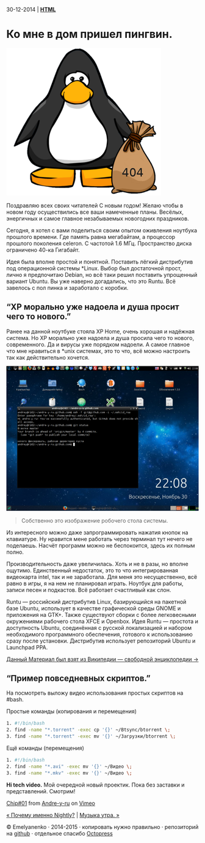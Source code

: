 30-12-2014 | **[HTML](http:/andre-y-ru.github.io/p/2014/12/30/ko-mne-v-dom-prichol-tux.html)** 

Ко мне в дом пришел пингвин.
=============================
![image](../../../../images/p/bag-404.png)

Поздравляю всех своих читателей С новым годом! Желаю чтобы в новом году осуществились все ваши намеченные планы. Весёлых, энергичных и самое главное незабываемых новогодних праздников.

Сегодня, я хотел с вами поделиться своим опытом оживления ноутбука прошлого времени. Где память равна мегабайтам, а процессор прошлого поколения celeron. С частотой 1.6 МГц. Пространство диска ограничено 40-ка Гигабайт.

Идея была вполне простой и понятной. Поставить лёгкий дистрибутив под операционной системы *Linux. Выбор был достаточной прост, лично я предпочитаю Debian, но всё таки решил поставить упрощенный вариант Ubuntu. Вы уже наверно догадались, что это Runtu. Всё завелось с пол пинка и заработало с коробки.

“XP морально уже надоела и душа просит чего то нового.”
-------------------------------------------------------
Ранее на данной ноутбуке стояла XP Home, очень хорошая и надёжная система. Но XP морально уже надоела и душа просила чего то нового, современного. Да и вирусы уже порядком надоели. А самое главное что мне нравиться в *unix системах, это то что, всё можно настроить так как действительно хочется.

![image](../../../../images/smech/runtu.png)
> Собственно это изображение робочего стола системы.

Из интересного можно даже запрограммировать нажатия кнопок на клавиатуре. Ну нравится мене работать через терминал тут нечего не поделаешь. Насчёт программ можно не беспокоится, здесь их полным полно.

Производительность даже увеличилась. Хоть и не в разы, но вполне ощутимо. Единственный недостаток, это то что интегрированная видеокарта intel, так и не заработала. Для меня это несущественно, всё равно в игры, я на нем не планировал играть. Ноутбук для работы, записи песен и подкастов. Всё работает счастливый как слон.

Runtu — российский дистрибутив Linux, базирующийся на пакетной базе Ubuntu, использует в качестве графической среды GNOME и приложения на GTK+. Также существуют сборки с более легковесными окружениями рабочего стола XFCE и Openbox. Идея Runtu — простота и доступность Ubuntu, соединённая с русской локализацией и набором необходимого программного обеспечения, готового к использованию сразу после установки. Дистрибутив использует репозиторий Ubuntu и Launchpad PPA.

[Данный Материал был взят из Википедии — свободной энциклопедии &#8594;](https://ru.wikipedia.org/wiki/Runtu)

“Пример повседневных скриптов.”
-------------------------------
На посмотреть выложу видео использования простых скриптов на #bash.

Простые команды (копирования и перемещения)
```bash
1. #!/bin/bash
2. find -name "*.torrent" -exec cp '{}' ~/Btsync/btorrent \;
3. find -name "*.torrent" -exec mv '{}' ~/Загрузки/btorrent \;
```
Ещё команды (перемещения)
```bash
1. #!/bin/bash
2. find -name "*.avi" -exec mv '{}' ~/Видео \;
3. find -name "*.mkv" -exec mv '{}' ~/Видео \;
```

**Hi tech video.** Мой очередной новый проектик. Пока без заставки и представлений. Смотрим!


[Chip#01](http://vimeo.com/116985946) from [Andre-y-ru](http://vimeo.com/user35953968) on [Vimeo](https://vimeo.com)


[&laquo; Почему именно Nightly?](http://andre-y-ru.github.io/p/2014/07/23/pochemu-nightly.md) | [Музыка утра. &raquo;](http://andre-y-ru.github.io/p/2015/03/16/musik-utra.md)

© Emelyanenko &middot; 2014-2015 · копировать нужно правильно · репозиторий на [github](https://github.com) · отдельное спасибо [Octopress](http://octopress.org)
